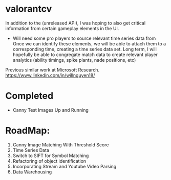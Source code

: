 # valorantcv
In addition to the (unreleased API), I was hoping to also get critical information from certain gameplay elements in the UI.
* Will need some pro players to source relevant time series data from
Once we can identify these elements, we will be able to attach them to a corresponding time, creating a time series data set.
Long term, I will hopefully be able to congregate match data to create relevant player analytics (ability timings, spike plants, nade positions, etc)

Previous similar work at Microsoft Research. https://www.linkedin.com/in/willnguyen18/

# Completed
* Canny Test Images Up and Running

# RoadMap:
1. Canny Image Matching With Threshold Score
2. Time Series Data
3. Switch to SIFT for Symbol Matching
4. Refactoring of object identification
5. Incorporating Stream and Youtube Video Parsing
6. Data Warehousing